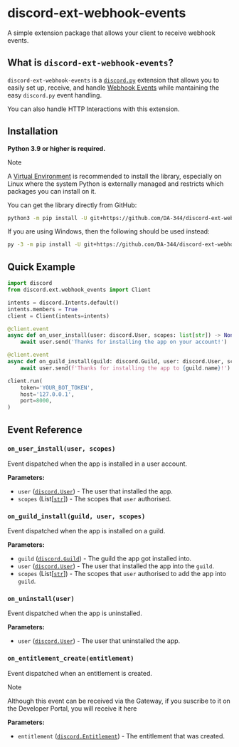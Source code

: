 # discord-ext-webhook-events

A simple extension package that allows your client to receive webhook events.

## What is ``discord-ext-webhook-events``?

``discord-ext-webhook-events`` is a [``discord.py``](https://github.com/Rapptz/discord.py) extension that allows
you to easily set up, receive, and handle [Webhook Events](https://discord.com/developers/docs/events/webhook-events)
while mantaining the easy ``discord.py`` event handling.

You can also handle HTTP Interactions with this extension.

## Installation

**Python 3.9 or higher is required.**

> [!NOTE]
> A [Virtual Environment](https://docs.python.org/3/library/venv.html) is recommended to install the library,
> especially on Linux where the system Python is externally managed and restricts which packages you can install on it.

You can get the library directly from GitHub:
```bash
python3 -m pip install -U git+https://github.com/DA-344/discord-ext-webhook-events
```

If you are using Windows, then the following should be used instead:
```bash
py -3 -m pip install -U git+https://github.com/DA-344/discord-ext-webhook-events
```

## Quick Example
```py
import discord
from discord.ext.webhook_events import Client

intents = discord.Intents.default()
intents.members = True
client = Client(intents=intents)

@client.event
async def on_user_install(user: discord.User, scopes: list[str]) -> None:
    await user.send('Thanks for installing the app on your account!')

@client.event
async def on_guild_install(guild: discord.Guild, user: discord.User, scopes: list[str]) -> None:
    await user.send(f'Thanks for installing the app to {guild.name}!')

client.run(
    token='YOUR_BOT_TOKEN',
    host='127.0.0.1',
    port=8000,
)
```

## Event Reference

### `on_user_install(user, scopes)`

Event dispatched when the app is installed in a user account.

**Parameters:**
- ``user`` ([``discord.User``](https://discordpy.readthedocs.io/en/stable/api.html#discord.User)) - The user that installed the app.
- ``scopes`` (List[[``str``](https://docs.python.org/3.13/library/stdtypes.html#str)]) - The scopes that ``user`` authorised.

### `on_guild_install(guild, user, scopes)`

Event dispatched when the app is installed on a guild.

**Parameters:**
- ``guild`` ([``discord.Guild``](https://discordpy.readthedocs.io/en/stable/api.html#discord.Guild)) - The guild the app got installed into.
- ``user`` ([``discord.User``](https://discordpy.readthedocs.io/en/stable/api.html#discord.User)) - The user that installed the app into the ``guild``.
- ``scopes`` (List[[``str``](https://docs.python.org/3.13/library/stdtypes.html#str)]) - The scopes that ``user`` authorised to add the app into ``guild``.

### `on_uninstall(user)`

Event dispatched when the app is uninstalled.

**Parameters:**
- ``user`` ([``discord.User``](https://discordpy.readthedocs.io/en/stable/api.html#discord.User)) - The user that uninstalled the app.

### `on_entitlement_create(entitlement)`

Event dispatched when an entitlement is created.

> [!NOTE]
> Although this event can be received via the Gateway, if you suscribe to it on the Developer Portal, you will receive it here

**Parameters:**
- ``entitlement`` ([``discord.Entitlement``](https://discordpy.readthedocs.io/en/stable/api.html#discord.Entitlement)) - The entitlement that was created.
